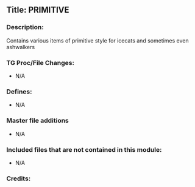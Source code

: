 ## Title: PRIMITIVE

### Description:

Contains various items of primitive style for icecats and sometimes even ashwalkers

### TG Proc/File Changes:

-   N/A

### Defines:

-   N/A

### Master file additions

-   N/A

### Included files that are not contained in this module:

-   N/A

### Credits:
